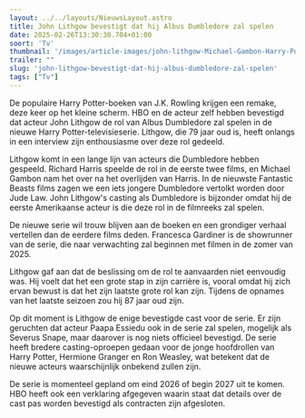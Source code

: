 ```yaml
---
layout: ../../layouts/NieuwsLayout.astro
title: John Lithgow bevestigt dat hij Albus Dumbledore zal spelen
date: 2025-02-26T13:30:30.704+01:00
soort: 'Tv'
thumbnail: '/images/article-images/john-lithgow-Michael-Gambon-Harry-Potter-and-the-Order-of-the-Phoenix-022525-1573f322a87547169e4515e133606100.jpg'
trailer: ""
slug: 'john-lithgow-bevestigt-dat-hij-albus-dumbledore-zal-spelen'
tags: ["Tv"]
---
```


De populaire Harry Potter-boeken van J.K. Rowling krijgen een remake, deze keer
op het kleine scherm. HBO en de acteur zelf hebben bevestigd dat acteur John
Lithgow de rol van Albus Dumbledore zal spelen in de nieuwe Harry
Potter-televisieserie. Lithgow, die 79 jaar oud is, heeft onlangs in een
interview zijn enthousiasme over deze rol gedeeld.

Lithgow komt in een lange lijn van acteurs die Dumbledore hebben gespeeld.
Richard Harris speelde de rol in de eerste twee films, en Michael Gambon nam het
over na het overlijden van Harris. In de nieuwste Fantastic Beasts films zagen
we een iets jongere Dumbledore vertolkt worden door Jude Law. John Lithgow's
casting als Dumbledore is bijzonder omdat hij de eerste Amerikaanse acteur is
die deze rol in de filmreeks zal spelen.

De nieuwe serie wil trouw blijven aan de boeken en een grondiger verhaal
vertellen dan de eerdere films deden. Francesca Gardiner is de showrunner van de
serie, die naar verwachting zal beginnen met filmen in de zomer van 2025.

Lithgow gaf aan dat de beslissing om de rol te aanvaarden niet eenvoudig was.
Hij voelt dat het een grote stap in zijn carrière is, vooral omdat hij zich
ervan bewust is dat het zijn laatste grote rol kan zijn. Tijdens de opnames van
het laatste seizoen zou hij 87 jaar oud zijn.

Op dit moment is Lithgow de enige bevestigde cast voor de serie. Er zijn
geruchten dat acteur Paapa Essiedu ook in de serie zal spelen, mogelijk als
Severus Snape, maar daarover is nog niets officieel bevestigd. De serie heeft
bredere casting-oproepen gedaan voor de jonge hoofdrollen van Harry Potter,
Hermione Granger en Ron Weasley, wat betekent dat de nieuwe acteurs
waarschijnlijk onbekend zullen zijn.

De serie is momenteel gepland om eind 2026 of begin 2027 uit te komen. HBO heeft
ook een verklaring afgegeven waarin staat dat details over de cast pas worden
bevestigd als contracten zijn afgesloten.